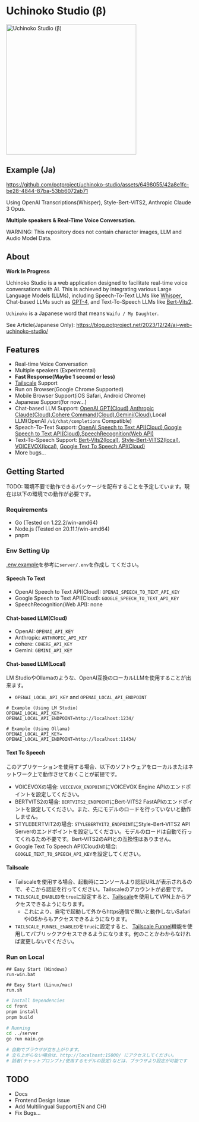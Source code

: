 # Uchinoko Studio (β)
<img width="350" alt="Uchinoko Studio (β)" src="https://github.com/potproject/uchinoko-studio/assets/6498055/55dcb6d2-aff8-4bc3-9d0b-76bef1d88dae.png">

## Example (Ja)

https://github.com/potproject/uchinoko-studio/assets/6498055/42a8e1fc-be28-4844-87ba-53bb6072ab71

Using OpenAI Transcriptions(Whisper), Style-Bert-VITS2, Anthropic Claude 3 Opus.

__Multiple speakers & Real-Time Voice Conversation.__

WARNING: This repository does not contain character images, LLM and Audio Model Data.

## About

__Work In Progress__

Uchinoko Studio is a web application designed to facilitate real-time voice conversations with AI. This is achieved by integrating various Large Language Models (LLMs), including Speech-To-Text LLMs like [Whisper](https://github.com/openai/whisper), Chat-based LLMs such as [GPT-4](https://openai.com/), and Text-To-Speech LLMs like [Bert-Vits2](https://github.com/fishaudio/Bert-VITS2).

`Uchinoko` is a Japanese word that means `Waifu / My Daughter`.

See Article(Japanese Only): https://blog.potproject.net/2023/12/24/ai-web-uchinoko-studio/

## Features

* Real-time Voice Conversation
* Multiple speakers (Experimental)
* __Fast Response(Maybe 1 second or less)__
* [Tailscale](https://tailscale.com/) Support
* Run on Browser(Google Chrome Supported)
* Mobile Browser Support(iOS Safari, Android Chrome)
* Japanese Support(for now...)
* Chat-based LLM Support: [OpenAI GPT(Cloud)](https://openai.com/gpt-4),[Anthropic Claude(Cloud)](https://www.anthropic.com/claude),[Cohere Command(Cloud)](https://cohere.com/command),[Gemini(Cloud)](https://gemini.google.com),Local LLM(OpenAI `/v1/chat/completions` Compatible)
* Speach-To-Text Support: [OpenAI Speech to Text API(Cloud)](https://platform.openai.com/docs/guides/speech-to-text),[Google Speech to Text API(Cloud)](https://cloud.google.com/speech-to-text),[SpeechRecognition(Web API)](https://developer.mozilla.org/docs/Web/API/SpeechRecognition)
* Text-To-Speech Support: [Bert-Vits2(local)](https://github.com/fishaudio/Bert-VITS2), [Style-Bert-VITS2(local)](https://github.com/litagin02/Style-Bert-VITS2), [VOICEVOX(local)](https://voicevox.hiroshiba.jp/), [Google Text To Speech API(Cloud)](https://cloud.google.com/text-to-speech)
* More bugs...

## Getting Started

TODO: 環境不要で動作できるパッケージを配布することを予定しています。現在は以下の環境での動作が必要です。

### Requirements

* Go (Tested on 1.22.2/win-amd64)
* Node.js (Tested on 20.11.1/win-amd64)
* pnpm

### Env Setting Up

[.env.example](server/.env.example)を参考に`server/.env`を作成し
てください。

#### Speech To Text

* OpenAI Speech to Text API(Cloud): `OPENAI_SPEECH_TO_TEXT_API_KEY`
* Google Speech to Text API(Cloud): `GOOGLE_SPEECH_TO_TEXT_API_KEY`
* SpeechRecognition(Web API): none

#### Chat-based LLM(Cloud)

* OpenAI: `OPENAI_API_KEY`
* Anthropic: `ANTHROPIC_API_KEY`
* cohere: `COHERE_API_KEY`
* Gemini: `GEMINI_API_KEY`

#### Chat-based LLM(Local)

LM StudioやOllamaのような、OpenAI互換のローカルLLMを使用することが出来ます。

* `OPENAI_LOCAL_API_KEY` and `OPENAI_LOCAL_API_ENDPOINT`

```
# Example (Using LM Studio)
OPENAI_LOCAL_API_KEY=
OPENAI_LOCAL_API_ENDPOINT=http://localhost:1234/
```

```
# Example (Using Ollama)
OPENAI_LOCAL_API_KEY=
OPENAI_LOCAL_API_ENDPOINT=http://localhost:11434/
```

#### Text To Speech

このアプリケーションを使用する場合、以下のソフトウェアをローカルまたはネットワーク上で動作させておくことが前提です。

* VOICEVOXの場合: `VOICEVOX_ENDPOINT`にVOICEVOX Engine APIのエンドポイントを設定してください。
* BERTVITS2の場合: `BERTVITS2_ENDPOINT`にBert-VITS2 FastAPIのエンドポイントを設定してください。また、先にモデルのロードを行っていないと動作しません。
* STYLEBERTVIT2の場合: `STYLEBERTVIT2_ENDPOINT`にStyle-Bert-VITS2 API Serverのエンドポイントを設定してください。モデルのロードは自動で行ってくれるため不要です。Bert-VITS2のAPIとの互換性はありません。
* Google Text To Speech API(Cloud)の場合: `GOOGLE_TEXT_TO_SPEECH_API_KEY`を設定してください。

#### Tailscale 

* Tailscaleを使用する場合、起動時にコンソールより認証URLが表示されるので、そこから認証を行ってください。Tailscaleのアカウントが必要です。
* `TAILSCALE_ENABLED`を`true`に設定すると、[Tailscale](https://tailscale.com/)を使用してVPN上からアクセスできるようになります。
  * これにより、自宅で起動して外からhttps通信で無いと動作しないSafariやiOSからもアクセスできるようになります。
* `TAILSCALE_FUNNEL_ENABLED`を`true`に設定すると、
[Tailscale Funnel](https://tailscale.com/kb/1223/funnel)機能を使用してパブリックアクセスできるようになります。何のことかわからなければ変更しないでください。

### Run on Local

```
## Easy Start (Windows)
run-win.bat

## Easy Start (Linux/mac)
run.sh
```

```bash
# Install Dependencies
cd front
pnpm install
pnpm build

# Running
cd ../server
go run main.go

# 自動でブラウザが立ち上がります。
# 立ち上がらない場合は、http://localhost:15000/ にアクセスしてください。
# 話者(チャットプロンプト/使用するモデルの設定)などは、ブラウザより設定が可能です
```

## TODO

* Docs
* Frontend Design issue
* Add Multilingual Support(EN and CH)
* Fix Bugs...


